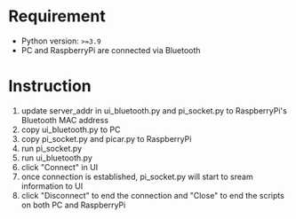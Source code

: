 # Requirement
* Python version: `>=3.9`
* PC and RaspberryPi are connected via Bluetooth

# Instruction
1. update server_addr in ui_bluetooth.py and pi_socket.py to RaspberryPi's Bluetooth MAC address
2. copy ui_bluetooth.py to PC
3. copy pi_socket.py and picar.py to RaspberryPi
4. run pi_socket.py
5. run ui_bluetooth.py
6. click "Connect" in UI
7. once connection is established, pi_socket.py will start to sream information to UI
8. click "Disconnect" to end the connection and "Close" to end the scripts on both PC and RaspberryPi

